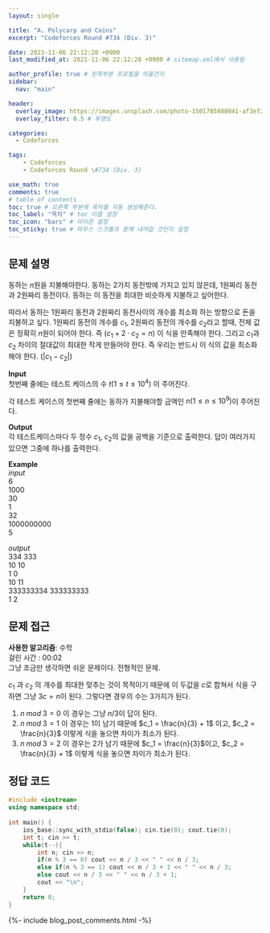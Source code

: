 ```yaml
---
layout: single

title: "A. Polycarp and Coins"
excerpt: "Codeforces Round #734 (Div. 3)"

date: 2021-11-06 22:12:28 +0900
last_modified_at: 2021-11-06 22:12:28 +0900 # sitemap.xml에서 사용됨

author_profile: true # 왼쪽부분 프로필을 띄울건지
sidebar:
  nav: "main"

header:
  overlay_image: https://images.unsplash.com/photo-1501785888041-af3ef285b470?ixlib=rb-1.2.1&ixid=eyJhcHBfaWQiOjEyMDd9&auto=format&fit=crop&w=1350&q=80
  overlay_filter: 0.5 # 투명도

categories: 
  - Codeforces

tags: 
    - Codeforces
    - Codeforces Round \#734 (Div. 3)

use_math: true
comments: true
# table of contents
toc: true # 오른쪽 부분에 목차를 자동 생성해준다.
toc_label: "목차" # toc 이름 설정
toc_icon: "bars" # 아이콘 설정
toc_sticky: true # 마우스 스크롤과 함께 내려갈 것인지 설정
---  
```



## 문제 설명  
동하는 $n$원을 지불해야한다. 동하는 2가지 동전밖에 가지고 있지 않은데, $1$원짜리 동전과 $2$원짜리 동전이다. 동하는 이 동전을 최대한 비슷하게 지불하고 싶어한다.  

따라서 동하는 1원짜리 동전과 2원짜리 동전사이의 개수를 최소화 하는 방향으로 돈을 지불하고 싶다. 1원짜리 동전의 개수를 $c_1$, 2원짜리 동전의 개수를 $c_2$라고 할때, 전체 값은 정확히 $n$원이 되어야 한다. 즉 $(c_1 + 2 \cdot c_2 = n)$ 이 식을 만족해야 한다. 그리고 $c_1$과 $c_2$ 차이의 절대값이 최대한 작게 만들어야 한다. 즉 우리는 반드시 이 식의 값을 최소화 해야 한다. $(|c_1 - c_2|)$


__Input__  
첫번째 줄에는 테스트 케이스의 수 $t (1 \le t \le 10^4)$ 이 주어진다.  

각 테스트 케이스의 첫번째 줄에는 동하가 지불해야할 금액인 $n (1 \le n \le 10^9)$이 주어진다.


__Output__  
각 테스트케이스마다 두 정수 $c_1$, $c_2$의 값을 공백을 기준으로 출력한다. 답이 여러가지 있으면 그중에 하나를 출력한다.  

__Example__  
_input_  
6  
1000  
30  
1  
32  
1000000000  
5  
   
_output_  
334 333  
10 10  
1 0  
10 11  
333333334 333333333  
1 2  
 
  

## 문제 접근
__사용한 알고리즘__: 수학   
걸린 시간 : 00:02    
그냥 조금만 생각하면 쉬운 문제이다. 전형적인 문제.  

$c_1$ 과 $c_2$ 의 개수를 최대한 맞추는 것이 목적이기 때문에 이 두값을 $c$로 합쳐서 식을 구하면 그냥 $3c = n$이 된다. 그렇다면 경우의 수는 3가지가 된다.
1. $n\;mod\;3 = 0$ 이 경우는 그냥 $n / 3$이 답이 된다. 
2. $n\;mod\;3 = 1$ 이 경우는 1이 남기 때문에 $c_1 = \frac{n}{3} + 1$ 이고, $c_2 = \frac{n}{3}$ 이렇게 식을 놓으면 차이가 최소가 된다.
3. $n\;mod\;3 = 2$ 이 경우는 2가 남기 때문에 $c_1 = \frac{n}{3}$이고,  $c_2 = \frac{n}{3} + 1$ 이렇게 식을 놓으면 차이가 최소가 된다.


## 정답 코드  
```cpp
#include <iostream>
using namespace std;
 
int main() {
    ios_base::sync_with_stdio(false); cin.tie(0); cout.tie(0);
	int t; cin >> t;
	while(t--){
	    int n; cin >> n;
	    if(n % 3 == 0) cout << n / 3 << " " << n / 3;
	    else if(n % 3 == 1) cout << n / 3 + 1 << " " << n / 3;
	    else cout << n / 3 << " " << n / 3 + 1;
	    cout << "\n";
	}
	return 0;
}
```  
{%- include blog_post_comments.html -%}
